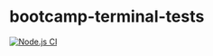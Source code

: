# bootcamp-terminal-tests

[![Node.js CI](https://github.com/ItuMilla/bootcamp-terminal-tests/actions/workflows/node.js.yml/badge.svg)](https://github.com/ItuMilla/bootcamp-terminal-tests/actions/workflows/node.js.yml)